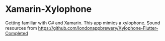 # Xamarin-Xylophone

Getting familiar with C# and Xamarin. This app mimics a xylophone. Sound resources from https://github.com/londonappbrewery/Xylophone-Flutter-Completed 
